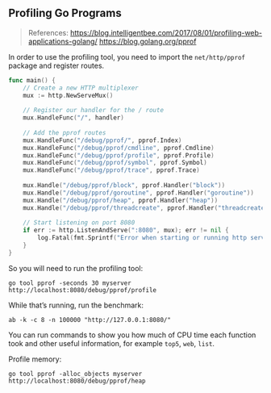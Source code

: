 ## Profiling Go Programs

> References:
> https://blog.intelligentbee.com/2017/08/01/profiling-web-applications-golang/
> https://blog.golang.org/pprof


In order to use the profiling tool, you need to import the `net/http/pprof` package and register routes.

```go
func main() {
	// Create a new HTTP multiplexer
	mux := http.NewServeMux()
 
	// Register our handler for the / route
	mux.HandleFunc("/", handler)
 
	// Add the pprof routes
	mux.HandleFunc("/debug/pprof/", pprof.Index)
	mux.HandleFunc("/debug/pprof/cmdline", pprof.Cmdline)
	mux.HandleFunc("/debug/pprof/profile", pprof.Profile)
	mux.HandleFunc("/debug/pprof/symbol", pprof.Symbol)
	mux.HandleFunc("/debug/pprof/trace", pprof.Trace)
 
	mux.Handle("/debug/pprof/block", pprof.Handler("block"))
	mux.Handle("/debug/pprof/goroutine", pprof.Handler("goroutine"))
	mux.Handle("/debug/pprof/heap", pprof.Handler("heap"))
	mux.Handle("/debug/pprof/threadcreate", pprof.Handler("threadcreate"))
 
	// Start listening on port 8080
	if err := http.ListenAndServe(":8080", mux); err != nil {
		log.Fatal(fmt.Sprintf("Error when starting or running http server: %v", err))
	}
}
```

So you will need to run the profiling tool:

`go tool pprof -seconds 30 myserver http://localhost:8080/debug/pprof/profile`

While that’s running, run the benchmark:

`ab -k -c 8 -n 100000 "http://127.0.0.1:8080/"`

You can run commands to show you how much of CPU time each function took and other useful information, for example `top5`, `web`, `list`.

Profile memory:

`go tool pprof -alloc_objects myserver http://localhost:8080/debug/pprof/heap`

